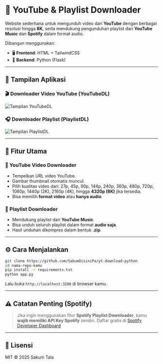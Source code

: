# 🎵 YouTube & Playlist Downloader

Website sederhana untuk mengunduh video dari **YouTube** dengan berbagai resolusi hingga **8K**, serta mendukung pengunduhan playlist dari **YouTube Music** dan **Spotify** dalam format audio.

Dibangun menggunakan:
- 🖥️ **Frontend**: HTML + TailwindCSS
- 🐍 **Backend**: Python (Flask)

---

## 📸 Tampilan Aplikasi

### 🎬 Downloader Video YouTube (YouTubeDL)
![Tampilan YouTubeDL](https://i.ibb.co/4wws5rrS/Screenshot-from-2025-07-07-14-47-55.png)

### 🎧 Downloader Playlist (PlaylistDL)
![Tampilan PlaylistDL](https://i.ibb.co/xS8Z7t0P/Screenshot-from-2025-07-07-14-53-37.png)

---

## 🔧 Fitur Utama

### 🔻 YouTube Video Downloader
- Tempelkan URL video YouTube.
- Gambar thumbnail otomatis muncul.
- Pilih kualitas video dari: 27p, 45p, 90p, 144p, 240p, 360p, 480p, 720p, 1080p, 1440p (2K), 2160p (4K), hingga **4320p (8K)** jika tersedia.
- Bisa memilih **format video** atau **hanya audio**.

### 🎵 Playlist Downloader
- Mendukung playlist dari **YouTube Music**.
- Bisa unduh seluruh playlist dalam format **audio saja**.
- Hasil unduhan dikompres dalam bentuk **.zip**.

---

## ⚙️ Cara Menjalankan

```bash
git clone https://github.com/SakumDisiniPa/yt-download-python
cd nama-repo-kamu
pip install -r requirements.txt
python app.py
````

Lalu buka `http://localhost:3200` di browser kamu.

---

## ⚠️ Catatan Penting (Spotify)

> Jika ingin menggunakan fitur **Spotify Playlist Downloader**, kamu **wajib memiliki API Key Spotify** sendiri.
> Daftar gratis di [Spotify Developer Dashboard](https://developer.spotify.com/dashboard/applications)

---

## 📄 Lisensi

MIT © 2025 Sakum Tala
